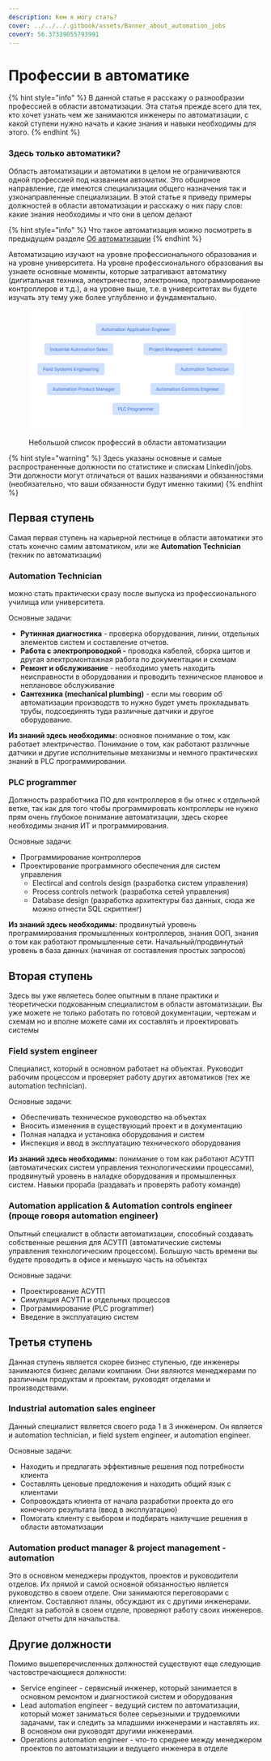 ```yaml
---
description: Кем я могу стать?
cover: ../../../.gitbook/assets/Banner_about_automation_jobs
coverY: 56.37339055793991
---
```


# Профессии в автоматике

{% hint style="info" %}
В данной статье я расскажу о разнообразии профессией в области автоматизации. Эта статья прежде всего для тех, кто хочет узнать чем же занимаются инженеры по автоматизации, с какой ступени нужно начать и какие знания и навыки необходимы для этого.&#x20;
{% endhint %}

### Здесь только автоматики?

Область автоматизации и автоматики в целом не ограничиваются одной профессией под названием автоматик. Это обширное направление, где имеются специализации общего назначения так и узконаправленные специализации. В этой статье я приведу примеры должностей в области автоматизации и расскажу о них пару слов: какие знания необходимы и что они в целом делают

{% hint style="info" %}
Что такое автоматизация можно посмотреть в предыдущем разделе [Об автоматизации](./)
{% endhint %}

&#x20;Автоматизацию изучают на уровне профессионального образования и на уровне университета. На уровне профессионального образования вы узнаете основные моменты, которые затрагивают автоматику (дигитальная техника, электричество, электроника, программирование контроллеров и т.д.), а на уровне выше, т.е. в университетах вы будете изучать эту тему уже более углубленно и фундаментально.

<figure><img src="../../../.gitbook/assets/joblist.png" alt=""><figcaption><p>Небольшой список профессий в области автоматизации</p></figcaption></figure>

{% hint style="warning" %}
Здесь указаны основные и самые распространенные должности по статистике и спискам Linkedin/jobs. Эти должности могут отличаться от ваших названиями и обязанностями (необязательно, что ваши обязанности будут именно такими)
{% endhint %}

## Первая ступень

Самая первая ступень на карьерной лестнице в области автоматики это стать конечно самим автоматиком, или же **Automation Technician** (техник по автоматизации)

### **Automation Technician**&#x20;

можно стать практически сразу после выпуска из профессионального училища или университета.&#x20;

Основные задачи:&#x20;

* **Рутинная диагностика**  - проверка оборудования, линии, отдельных элементов систем и составление отчетов.&#x20;
* **Работа с электропроводкой -** проводка кабелей, сборка щитов и другая электромонтажная работа по документации и схемам
* **Ремонт и обслуживание** - необходимо уметь находить неисправности в оборудовании и проводить техническое плановое и неплановое обслуживание
* **Сантехника (mechanical plumbing)** - если мы говорим об автоматизации производств то нужно будет уметь прокладывать трубы, подсоединять туда различные датчики и другое оборудование.

**Из знаний здесь необходимы:** основное понимание о том, как работает электричество. Понимание о том, как работают различные датчики и другие исполнительные механизмы и немного практических знаний в PLC программировании.

### PLC programmer

Должность разработчика ПО для контроллеров я бы отнес к отдельной ветке, так как для того чтобы программировать контроллеры не нужно прям очень глубокое понимание автоматизации, здесь скорее необходимы знания ИТ и программирования.

Основные задачи:

* Программирование контроллеров
* Проектирование программного обеспечения для систем управления
  * Electircal and controls design (разработка систем управления)
  * Process controls network (разработка сетей управления)
  * Database design (разработка архитектуры баз данных, сюда же можно отнести SQL скриптинг)

**Из знаний здесь необходимы:** продвинутый уровень программирования промышленных контроллеров, знания ООП, знания о том как работают промышленные сети. Начальный/продвинутый уровень в база данных (начиная от составления простых запросов)

## Вторая ступень

Здесь вы уже являетесь более опытным в плане практики и теоретически подкованным специалистом в области автоматизации. Вы уже можете не только работать по готовой документации, чертежам и схемам но и вполне можете сами их составлять и проектировать системы

### Field system engineer

Специалист, который в основном работает на объектах. Руководит рабочим процессом и проверяет работу других автоматиков (тех же automation technician).

Основные задачи:

* Обеспечивать техническое руководство на объектах
* Вносить изменения в существующий проект и в документацию
* Полная наладка и установка оборудования и систем
* Инспекция и ввод в эксплуатацию технического оборудования

**Из знаний здесь необходимы:** понимание о том как работают АСУТП (автоматических систем управления технологическими процессами), продвинутый уровень в наладке оборудования и промышленных систем. Навыки прораба (раздавать и проверять работу команде)

### Automation application & Automation controls engineer (проще говоря automation engineer)

Опытный специалист в области автоматизации, способный создавать собственные решения для АСУТП (автоматические системы управления технологическим процессом). Большую часть времени вы будете проводить в офисе и меньшую часть на объектах

Основные задачи:

* Проектирование АСУТП
* Симуляция АСУТП и отдельных процессов
* Программирование (PLC programmer)
* Введение в эксплуатацию систем

## Третья ступень

Данная ступень является скорее бизнес ступенью, где инженеры занимаются бизнес делами компании. Они являются менеджерами по различным продуктам и проектам, руководят отделами и производствами.

### Industrial automation sales engineer

Данный специалист является своего рода 1 в 3 инженером. Он является и automation technician, и field system engineer, и automation engineer.

Основные задачи:

* Находить и предлагать эффективные решения под потребности клиента
* Составлять ценовые предложения и находить общий язык с клиентами&#x20;
* Сопровождать клиента от начала разработки проекта до его конечного результата (ввод в эксплуатацию)
* Помогать клиенту с выбором и подбирать наилучшие решения в области автоматизации

### Automation product manager & project management - automation

Это в основном менеджеры продуктов, проектов и руководители отделов. Их прямой и самой основной обязанностью является руководство в своем отделе. Они занимаются переговорами с клиентом. Составляют планы, обсуждают их с другими инженерами. Следят за работой в своем отделе, проверяют работу своих инженеров. Делают отчеты для начальства.&#x20;

## Другие должности

Помимо вышеперечисленных должностей существуют еще следующие частовстречающиеся должности:

* Service engineer - сервисный инженер, который занимается в основном ремонтом и диагностикой систем и оборудования
* Lead automation engineer - ведущий систем по автоматизации, который может заниматься более серьезными и трудоемкими задачами, так и следить за младшими инженерами и наставлять их. В основном они руководят другими инженерами.
* Operations automation engineer - что-то среднее между менеджером проектов по автоматизации и ведущего инженера в отделе
